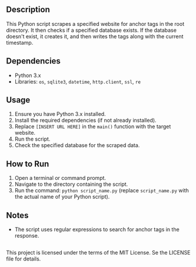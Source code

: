 ## Description

This Python script scrapes a specified website for anchor tags in the root directory. It then checks if a specified database exists. If the database doesn't exist, it creates it, and then writes the tags along with the current timestamp.

## Dependencies

- Python 3.x
- Libraries: `os`, `sqlite3`, `datetime`, `http.client`, `ssl`, `re`

## Usage

1. Ensure you have Python 3.x installed.
2. Install the required dependencies (if not already installed).
3. Replace `[INSERT URL HERE]` in the `main()` function with the target website.
4. Run the script.
5. Check the specified database for the scraped data.

## How to Run

1. Open a terminal or command prompt.
2. Navigate to the directory containing the script.
3. Run the command: `python script_name.py` (replace `script_name.py` with the actual name of your Python script).

## Notes

- The script uses regular expressions to search for anchor tags in the response.

##

This project is licensed under the terms of the MIT License. Se the LICENSE file for details.
